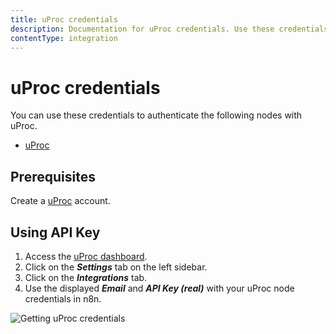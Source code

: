 ```yaml
---
title: uProc credentials
description: Documentation for uProc credentials. Use these credentials to authenticate uProc in n8n, a workflow automation platform.
contentType: integration
---
```


# uProc credentials

You can use these credentials to authenticate the following nodes with uProc.

- [uProc](/integrations/builtin/app-nodes/n8n-nodes-base.uproc/)

## Prerequisites

Create a [uProc](https://uProc.io) account.

## Using API Key

1. Access the [uProc dashboard](https://app.uproc.io/#/dashboard).
2. Click on the ***Settings*** tab on the left sidebar.
3. Click on the ***Integrations*** tab.
4. Use the displayed ***Email*** and ***API Key (real)*** with your uProc node credentials in n8n.

![Getting uProc credentials](/_images/integrations/builtin/credentials/uproc/using-api.gif)

